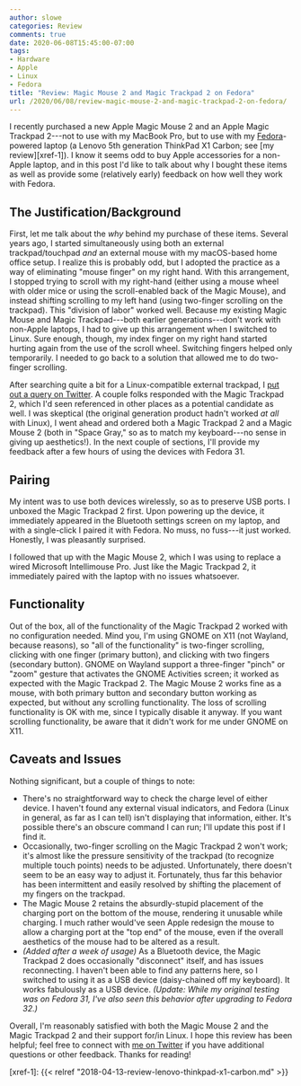```yaml
---
author: slowe
categories: Review
comments: true
date: 2020-06-08T15:45:00-07:00
tags:
- Hardware
- Apple
- Linux
- Fedora
title: "Review: Magic Mouse 2 and Magic Trackpad 2 on Fedora"
url: /2020/06/08/review-magic-mouse-2-and-magic-trackpad-2-on-fedora/
---
```


I recently purchased a new Apple Magic Mouse 2 and an Apple Magic Trackpad 2---not to use with my MacBook Pro, but to use with my [Fedora][link-1]-powered laptop (a Lenovo 5th generation ThinkPad X1 Carbon; see [my review][xref-1]). I know it seems odd to buy Apple accessories for a non-Apple laptop, and in this post I'd like to talk about why I bought these items as well as provide some (relatively early) feedback on how well they work with Fedora.<!--more-->

## The Justification/Background

First, let me talk about the _why_ behind my purchase of these items. Several years ago, I started simultaneously using both an external trackpad/touchpad _and_ an external mouse with my macOS-based home office setup. I realize this is probably odd, but I adopted the practice as a way of eliminating "mouse finger" on my right hand. With this arrangement, I stopped trying to scroll with my right-hand (either using a mouse wheel with older mice or using the scroll-enabled back of the Magic Mouse), and instead shifting scrolling to my left hand (using two-finger scrolling on the trackpad). This "division of labor" worked well. Because my existing Magic Mouse and Magic Trackpad---both earlier generations---don't work with non-Apple laptops, I had to give up this arrangement when I switched to Linux. Sure enough, though, my index finger on my right hand started hurting again from the use of the scroll wheel. Switching fingers helped only temporarily. I needed to go back to a solution that allowed me to do two-finger scrolling.

After searching quite a bit for a Linux-compatible external trackpad, I [put out a query on Twitter][link-2]. A couple folks responded with the Magic Trackpad 2, which I'd seen referenced in other places as a potential candidate as well. I was skeptical (the original generation product hadn't worked _at all_ with Linux), I went ahead and ordered both a Magic Trackpad 2 and a Magic Mouse 2 (both in "Space Gray," so as to match my keyboard---no sense in giving up aesthetics!). In the next couple of sections, I'll provide my feedback after a few hours of using the devices with Fedora 31.

## Pairing

My intent was to use both devices wirelessly, so as to preserve USB ports. I unboxed the Magic Trackpad 2 first. Upon powering up the device, it immediately appeared in the Bluetooth settings screen on my laptop, and with a single-click I paired it with Fedora. No muss, no fuss---it just worked. Honestly, I was pleasantly surprised.

I followed that up with the Magic Mouse 2, which I was using to replace a wired Microsoft Intellimouse Pro. Just like the Magic Trackpad 2, it immediately paired with the laptop with no issues whatsoever.

## Functionality

Out of the box, all of the functionality of the Magic Trackpad 2 worked with no configuration needed. Mind you, I'm using GNOME on X11 (not Wayland, because reasons), so "all of the functionality" is two-finger scrolling, clicking with one finger (primary button), and clicking with two fingers (secondary button). GNOME on Wayland support a three-finger "pinch" or "zoom" gesture that activates the GNOME Activities screen; it worked as expected with the Magic Trackpad 2. The Magic Mouse 2 works fine as a mouse, with both primary button and secondary button working as expected, but without any scrolling functionality. The loss of scrolling functionality is OK with me, since I typically disable it anyway. If you want scrolling functionality, be aware that it didn't work for me under GNOME on X11.

## Caveats and Issues

Nothing significant, but a couple of things to note:

* There's no straightforward way to check the charge level of either device. I haven't found any external visual indicators, and Fedora (Linux in general, as far as I can tell) isn't displaying that information, either. It's possible there's an obscure command I can run; I'll update this post if I find it.
* Occasionally, two-finger scrolling on the Magic Trackpad 2 won't work; it's almost like the pressure sensitivity of the trackpad (to recognize multiple touch points) needs to be adjusted. Unfortunately, there doesn't seem to be an easy way to adjust it. Fortunately, thus far this behavior has been intermittent and easily resolved by shifting the placement of my fingers on the trackpad.
* The Magic Mouse 2 retains the absurdly-stupid placement of the charging port on the bottom of the mouse, rendering it unusable while charging. I much rather would've seen Apple redesign the mouse to allow a charging port at the "top end" of the mouse, even if the overall aesthetics of the mouse had to be altered as a result.
* _(Added after a week of usage)_ As a Bluetooth device, the Magic Trackpad 2 does occasionally "disconnect" itself, and has issues reconnecting. I haven't been able to find any patterns here, so I switched to using it as a USB device (daisy-chained off my keyboard). It works fabulously as a USB device. _(Update: While my original testing was on Fedora 31, I've also seen this behavior after upgrading to Fedora 32.)_

Overall, I'm reasonably satisfied with both the Magic Mouse 2 and the Magic Trackpad 2 and their support for/in Linux. I hope this review has been helpful; feel free to connect with [me on Twitter][link-3] if you have additional questions or other feedback. Thanks for reading!

[link-1]: https://getfedora.org
[link-2]: https://twitter.com/scott_lowe/status/1268606420540198913
[link-3]: https://twitter.com/scott_lowe
[xref-1]: {{< relref "2018-04-13-review-lenovo-thinkpad-x1-carbon.md" >}}

